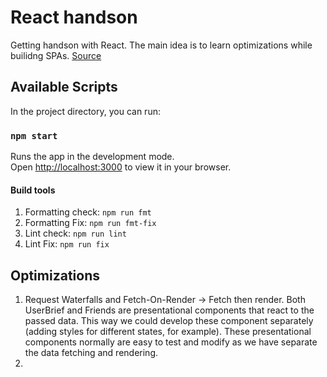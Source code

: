 # React handson

Getting handson with React. The main idea is to learn optimizations while builidng SPAs. [Source](https://martinfowler.com/articles/data-fetch-spa.html)

## Available Scripts

In the project directory, you can run:

### `npm start`

Runs the app in the development mode.\
Open [http://localhost:3000](http://localhost:3000) to view it in your browser.

#### Build tools

1. Formatting check: `npm run fmt`
2. Formatting Fix: `npm run fmt-fix`
3. Lint check: `npm run lint`
4. Lint Fix: `npm run fix`

## Optimizations

1. Request Waterfalls and Fetch-On-Render -> Fetch then render.
   Both UserBrief and Friends are presentational components that react to the passed data. This way we could develop these component separately (adding styles for different states, for example). These presentational components normally are easy to test and modify as we have separate the data fetching and rendering.
2.

